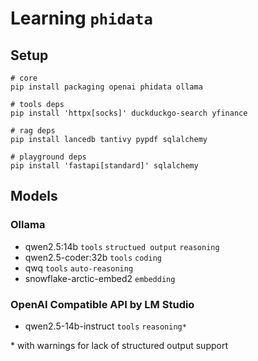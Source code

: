 # Learning `phidata`

## Setup

``` shell
# core
pip install packaging openai phidata ollama

# tools deps
pip install 'httpx[socks]' duckduckgo-search yfinance

# rag deps
pip install lancedb tantivy pypdf sqlalchemy

# playground deps
pip install 'fastapi[standard]' sqlalchemy
```

## Models
### Ollama
- qwen2.5:14b `tools` `structued output` `reasoning`
- qwen2.5-coder:32b `tools` `coding`
- qwq `tools` `auto-reasoning`
- snowflake-arctic-embed2 `embedding`

### OpenAI Compatible API by LM Studio
- qwen2.5-14b-instruct `tools` `reasoning*`

\* with warnings for lack of structured output support
